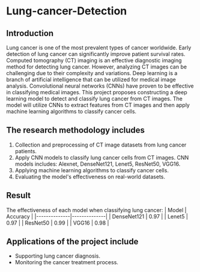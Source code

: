 # Lung-cancer-Detection
## Introduction
Lung cancer is one of the most prevalent types of cancer worldwide. Early detection of lung cancer can significantly improve patient survival rates. Computed tomography (CT) imaging is an effective diagnostic imaging method for detecting lung cancer. However, analyzing CT images can be challenging due to their complexity and variations.
Deep learning is a branch of artificial intelligence that can be utilized for medical image analysis. Convolutional neural networks (CNNs) have proven to be effective in classifying medical images.
This project proposes constructing a deep learning model to detect and classify lung cancer from CT images. The model will utilize CNNs to extract features from CT images and then apply machine learning algorithms to classify cancer cells.

## The research methodology includes
1. Collection and preprocessing of CT image datasets from lung cancer patients.
2. Apply CNN models to classify lung cancer cells from CT images. CNN models includes: Alexnet, DenseNet121, Lenet5, ResNet50, VGG16.
3. Applying machine learning algorithms to classify cancer cells.
4. Evaluating the model's effectiveness on real-world datasets.

## Result
The effectiveness of each model when classifying lung cancer:
| Model        | Accuracy  |
|--------------|--------------|
| DenseNet121  | 0.97         |
| Lenet5       | 0.97         |
| ResNet50     | 0.99         |
| VGG16        | 0.98         |


## Applications of the project include
* Supporting lung cancer diagnosis.
* Monitoring the cancer treatment process.
